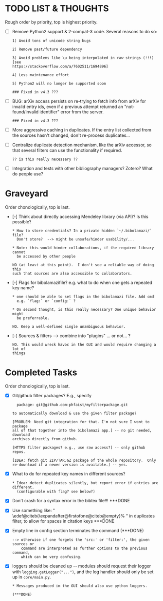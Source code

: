
TODO LIST & THOUGHTS
====================

Rough order by priority, top is highest priority.

- [ ] Remove Python2 support & 2-compat-3 code.  Several reasons to do so:

      1) Avoid tons of unicode string bugs
      
      2) Remove past/future dependency
      
      3) Avoid problems like \u being interpolated in raw strings (!!!) [see
      https://stackoverflow.com/a/7602511/1694896]
      
      4) Less maintenance effort
      
      5) Python2 will no longer be supported soon
      
      ### Fixed in v4.3 ???

- [ ] BUG: arXiv access persists on re-trying to fetch info from arXiv for
      invalid entry ids, even if a previous attempt returned an
      "not-found/invalid identifier" error from the server.

      ### Fixed in v4.3 ???

- [ ] More aggressive caching in duplicates.  If the entry list collected from
      the sources hasn't changed, don't re-process duplicates...

- [ ] Centralize duplicate detection mechanism, like the arXiv accessor, so that several
      filters can use the functionality if required.
      
      ?? is this really necessary ??
      
- [ ] Integration and tests with other bibliography managers? Zotero? What do
      people use?
      


Graveyard
=========

Order chonologically, top is last.

- [-] Think about directly accessing Mendeley library (via API)? Is this possible?

      * How to store credentials? In a private hidden `~/.bibolamazi/` file?
        Don't store?  --> might be unsafe/hinder usability/...

      * Note: this would hinder collaborations, if the required library cannot
        be accessed by other people
        
      NO (at least at this point).  I don't see a reliable way of doing this
      such that sources are also accessible to collaborators.

- [-] Flags for bibolamazifile? e.g. what to do when one gets a repeated key name?

      * one should be able to set flags in the bibolamazi file. Add cmd
        e.g. `flag:` or `config:` ?

      * On second thought, is this really necessary? One unique behavior might
        be preferrable.
        
      NO. Keep a well-defined single unambiguous behavior.

- [-] Sources & filters --> combine into "plugins" ... or not... ?
  
      NO. This would wreck havoc in the GUI and would require changing a lot of
      things



Completed Tasks
===============

Order chonologically, top is last.

- [x] Git/github filter packages? E.g., specify

        package: git@github.com:phfaist/myfilterpackage.git
      
      to automatically download & use the given filter package?
      
      [PROBLEM: Need git integration for that. I'm not sure I want to package
      all of that together into the bibolamazi app.] -- no git needed, download
      archives directly from github.
      
      [HTTPS filter packages? e.g., use raw access?] -- only github repos.

      [IDEA: fetch git ZIP/TAR.GZ package of the whole repository.  Only
      re-download if a newer version is available.] -- yes.
      
- [x] What to do for repeated key names in different sources?

      * Idea: detect duplicates silently, but report error if entries are different. 
        (configurable with flag? see below?)


- [x] Don't crash for a syntax error in the bibtex file!!!  ***DONE


- [x] Use something like: "
      \edef\@citeb{\expandafter\@firstofone\@citeb\@empty}% " in duplicates
      filter, to allow for spaces in citation keys ***DONE

- [x] Empty line in config section terminates the command (***DONE)

      --> otherwise if one forgets the 'src:' or 'filter:', the given sources or
          command are interpreted as further options to the previous command,
          which can be very confusing.


- [x] loggers should be cleaned up -- modules should request their logger with
      `logging.getLogger("...")`, and the log handler should only be set up in
      `core/main.py`.

      * Messages produced in the GUI should also use python loggers.

      (***DONE)


